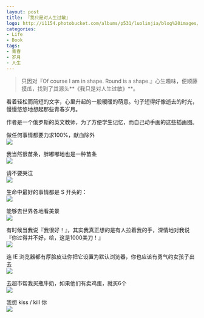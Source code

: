 ```yaml
---
layout: post
title: 『我只是对人生过敏』
logo: http://i1154.photobucket.com/albums/p531/luolinjia/blog%20images/Inte%20English/logo_bak_zpse37f1c76.jpg
categories:
- Life
- Book
tags:
- 青春
- 岁月
- 人生
---
```


> 只因对『Of course I am in shape. Round is a shape.』心生趣味，便顺藤摸瓜，找到了其源头**《我只是对人生过敏》**。  

看着轻松而简短的文字，心里升起的一股暖暖的萌意。句子短得好像逝去的时光，慢慢悠悠地想起那些青春岁月。  

作者是一个俄罗斯的英文教师，为了方便学生记忆，而自己动手画的这些插画图。  

做任何事情都要力求100%，献血除外  
![](http://i1154.photobucket.com/albums/p531/luolinjia/blog%20images/Inte%20English/1_zpsf2609538.jpg)  

我当然很苗条，胖嘟嘟地也是一种苗条  
![](http://i1154.photobucket.com/albums/p531/luolinjia/blog%20images/Inte%20English/2_zps320b0035.jpg)  

请不要哭泣  
![](http://i1154.photobucket.com/albums/p531/luolinjia/blog%20images/Inte%20English/3_zpsb9fffe2b.jpg)  

生命中最好的事情都是 S 开头的：  
![](http://i1154.photobucket.com/albums/p531/luolinjia/blog%20images/Inte%20English/4_zpsc4b8d075.jpg)  

能够去世界各地看美景  
![](http://i1154.photobucket.com/albums/p531/luolinjia/blog%20images/Inte%20English/5_zpsf0527c84.jpg)  

有时候当我说『我很好！』，其实我真正想的是有人拉着我的手，深情地对我说『你过得并不好，给，这是1000美刀！』  
![](http://i1154.photobucket.com/albums/p531/luolinjia/blog%20images/Inte%20English/6_zps886ae00d.jpg)  

连 IE 浏览器都有厚脸皮让你把它设置为默认浏览器，你也应该有勇气约女孩子出去  
![](http://i1154.photobucket.com/albums/p531/luolinjia/blog%20images/Inte%20English/7_zps11196b15.jpg)  

去超市帮我买瓶牛奶，如果他们有卖鸡蛋，就买6个  
![](http://i1154.photobucket.com/albums/p531/luolinjia/blog%20images/Inte%20English/8_zps9491db4f.jpg)  

我想 kiss / kill 你  
![](http://i1154.photobucket.com/albums/p531/luolinjia/blog%20images/Inte%20English/9_zps59dc8b45.jpg)  

